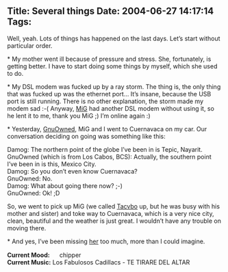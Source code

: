 Title: Several things
Date: 2004-06-27 14:17:14
Tags: 
---
<p>Well, yeah. Lots of things has happened on the last days. Let&#8217;s start without particular order.</p>

<p>* My mother went ill because of pressure and stress. She, fortunately, is getting better. I have to start doing some things by myself, which she used to do.</p>

<p>* My DSL modem was fucked up by a ray storm. The thing is, the only thing that was fucked up was the ethernet port&#8230; It&#8217;s insane, because the USB port is still running. There is no other explanation, the storm made my modem sad :-( Anyway, <a href="http://www.mig-29.net/">MiG</a> had another DSL modem without using it, so he lent it to me, thank you MiG ;) I&#8217;m online again :)</p>

<p>* Yesterday, <a href="http://www.gnuowned.tk/">GnuOwned</a>, MiG and I went to Cuernavaca on my car. Our conversation deciding on going was something like this:</p>

<p>Damog: The northern point of the globe I&#8217;ve been in is Tepic, Nayarit.<br/>
GnuOwned (which is from Los Cabos, BCS): Actually, the southern point I&#8217;ve been in is this, Mexico City.<br/>
Damog: So you don&#8217;t even know Cuernavaca?<br/>
GnuOwned: No.<br/>
Damog: What about going there now? ;-)<br/>
GnuOwned: Ok! ;D</p>

<p>So, we went to pick up MiG (we called <a href="http://www.damog.net//">Tacvbo</a> up, but he was busy with his mother and sister) and toke way to Cuernavaca, which is a very nice city, clean, beautiful and the weather is just great. I wouldn&#8217;t have any trouble on moving there.</p>

<p>* And yes, I&#8217;ve been missing <a href="http://skwinklaa.tripod.com/paralectoresimpacientes/">her</a> too much, more than I could imagine.</p>

<p><strong>Current Mood:</strong> <img width="15" height="15" src="http://stat.livejournal.com/img/mood/growf/smileys/smile.gif"/> chipper<br/><strong>Current Music:</strong> Los Fabulosos Cadillacs - TE TIRARE DEL ALTAR</p>
